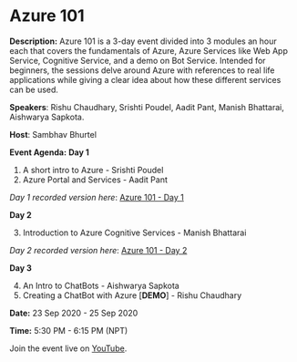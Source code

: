 # Azure 101
**Description:** Azure 101 is a 3-day event divided into 3 modules an hour each that covers the fundamentals of Azure, Azure Services like Web App Service, Cognitive Service, and a demo on Bot Service. Intended for beginners, the sessions delve around Azure with references to real life applications while giving a clear idea about how these different services can be used.

**Speakers**: Rishu Chaudhary, Srishti Poudel, Aadit Pant, Manish Bhattarai, Aishwarya Sapkota.

**Host**: Sambhav Bhurtel

**Event Agenda:**
**Day 1** 
 1. A short intro to Azure - Srishti Poudel
 2. Azure Portal and Services - Aadit Pant

*Day 1 recorded version here*: [Azure 101 - Day 1](https://youtu.be/eYW7X7w0rSY)

**Day 2** 

 3. Introduction to Azure Cognitive Services - Manish Bhattarai

*Day 2 recorded version here*: [Azure 101 - Day 2](https://youtu.be/jArTb1BnjLE)

**Day 3**

 4. An Intro to ChatBots - Aishwarya Sapkota
 5. Creating a ChatBot with Azure [**DEMO**] - Rishu Chaudhary



**Date:** 23 Sep 2020 - 25 Sep 2020

**Time:** 5:30 PM - 6:15 PM (NPT)

Join the event live on [YouTube](https://bit.ly/StudentAmbassadorsNepalLive).